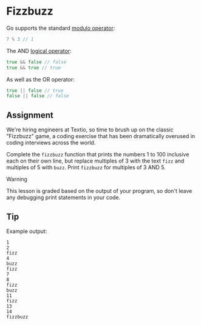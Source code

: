 # Fizzbuzz

Go supports the standard [modulo operator](https://www.youtube.com/watch?v=fVNaZntwYPw):

```go
7 % 3 // 1
```

The AND [logical operator](https://go.dev/ref/spec#Logical_operators):

```go
true && false // false
true && true // true
```

As well as the OR operator:

```go
true || false // true
false || false // false
```

## Assignment

We're hiring engineers at Textio, so time to brush up on the classic "Fizzbuzz" game, a coding exercise that has been dramatically overused in coding interviews across the world.

Complete the `fizzbuzz` function that prints the numbers 1 to 100 inclusive each on their own line, but replace multiples of 3 with the text `fizz` and multiples of 5 with `buzz`. Print `fizzbuzz` for multiples of 3 AND 5.

> [!warning]
> This lesson is graded based on the output of your program, so don't leave any debugging print statements in your code.

## Tip

Example output:

```
1
2
fizz
4
buzz
fizz
7
8
fizz
buzz
11
fizz
13
14
fizzbuzz
```
